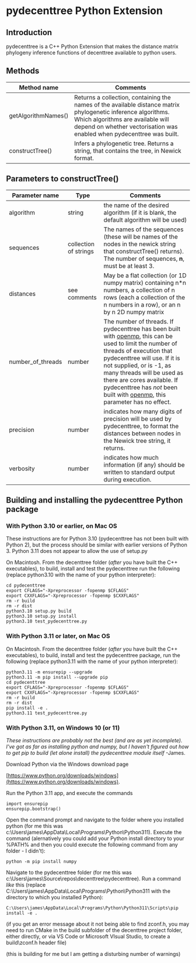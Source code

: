 <h1>pydecenttree Python Extension</h1>
<h2>Introduction</h2>
pydecenttree is a C++ Python Extension that makes the distance matrix phylogeny inference functions of decenttree available to python users.

<h2>Methods</h2>

| Method name | Comments |
|-------------|---|
| getAlgorithmNames() | Returns a collection, containing the names of the available distance matrix phylogenetic inference algorithms.  Which algorithms are available will depend on whether vectorisation was enabled when pydecenttree was built. |
| constructTree() | Infers a phylogenetic tree. Returns a string, that contains the tree, in Newick format. | 

<h2>Parameters to constructTree()</h2>

| Parameter name | Type | Comments |
|-------------|---|---|
| algorithm | string | the name of the desired algorithm (if it is blank, the default algorithm  will be used) |
| sequences | collection of strings | The names of the sequences (these will be names of the nodes in the newick string that constructTree() returns). The number of sequences, **n**, must be at least 3.
| distances | see comments | May be a flat collection (or 1D numpy matrix) containing n*n numbers, a collection of n rows (each a collection of the n numbers in a row), or an n by n 2D numpy matrix
| number_of_threads | number | The number of threads.  If pydecenttree has been built with [openmp](https://en.wikipedia.org/wiki/OpenMP), this can be used to limit the number of threads of execution that pydecenttree will use. If it is not supplied, or is -1, as many threads will be used as there are cores available.  If pydecenttree has _not_ been built with [openmp](https://en.wikipedia.org/wiki/OpenMP), this parameter has no effect.
| precision | number | indicates how many digits of precision will be used by pydecenttree, to format the distances between nodes in the Newick tree string, it returns.
| verbosity | number | indicates how much information (if any) should be written to standard output during execution.

<h2>Building and installing the pydecenttree Python package</h2>
<h3>With Python 3.10 or earlier, on Mac OS</h3>
These instructions are for Python 3.10 (pydecenttree has not been built with Python 2), but the process should be similar with earlier versions of Python 3. Python 3.11 does not appear to allow the use of setup.py

On Macintosh.  From the decenttree folder (*after* you have built the C++ executables), to build,
install and test the pydecenttree run the following (replace python3.10 with the name of your python interpreter):

```
cd pydecenttree
export CFLAGS="-Xpreprocessor -fopenmp $CFLAGS"
export CXXFLAGS="-Xpreprocessor -fopenmp $CXXFLAGS"
rm -r build
rm -r dist
python3.10 setup.py build 
python3.10 setup.py install
python3.10 test_pydecenttree.py
```

<h3>With Python 3.11 or later, on Mac OS</h3>

On Macintosh.  From the decenttree folder (*after* you have built the C++ executables), to build,
install and test the pydecenttree package, run the following (replace python3.11 with the name of your python interpreter):

```
python3.11 -m ensurepip --upgrade
python3.11 -m pip install --upgrade pip
cd pydecenttree
export CFLAGS="-Xpreprocessor -fopenmp $CFLAGS"
export CXXFLAGS="-Xpreprocessor -fopenmp $CXXFLAGS"
rm -r build
rm -r dist
pip install -e . 
python3.11 test_pydecenttree.py
```

<h3>With Python 3.11, on Windows 10 (or 11)</h3>
<i>These instructions are probably not the best (and are as yet incomplete).
I've got as far as installing python and numpy, but I haven't figured out how
to get pip to build (let alone install) the pydecenttree module itself</i> -James.

Download Python via the Windows download page

[https://www.python.org/downloads/windows](https://www.python.org/downloads/windows).

Run the Python 3.11 app, and execute the commands
```
import ensurepip
ensurepip.bootstrap()
```

Open the command prompt and navigate to the folder where you installed python (for me this was c:\Users\james\AppData\Local\Programs\Python\Python311). Execute the command (alernatively you could add your Python install directory to your %PATH% and then you could execute the following command from any folder - I didn't):

```
python -m pip install numpy
```

Navigate to the pydecenttree folder (for me this was c:\Users\james\Source\repos\decenttree\pydecenttree).
Run a command <i>like</i> this (replace C:\Users\james\AppData\Local\Programs\Python\Python311 with the directory 
to which you installed Python):

```
C:\Users\james\AppData\Local\Programs\Python\Python311\Scripts\pip install -e .
```

(if you get an error message about it not being able to find zconf.h, you may need
to run CMake in the build subfolder of the decenttree project folder, either 
directly, or via VS Code or Microsoft VIsual Studio, to create a
build\zconf.h header file)

(this is building for me but I am getting a disturbing number of warnings)



